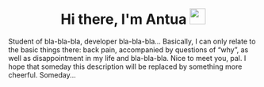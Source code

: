 <h1 align="center">Hi there, I'm Antua</a> 
<img src="https://github.com/blackcater/blackcater/raw/main/images/Hi.gif" height="32"/></h1>
Student of bla-bla-bla, developer bla-bla-bla... Basically, I can only relate to the basic things there: back pain, accompanied by questions of “why”, as well as disappointment in my life and bla-bla-bla. Nice to meet you, pal. I hope that someday this description will be replaced by something more cheerful. Someday...

